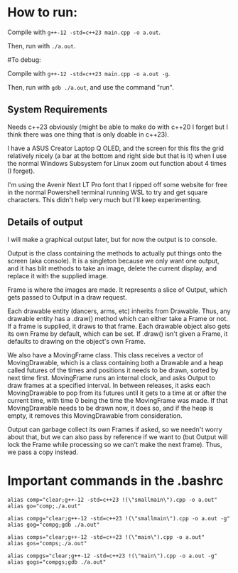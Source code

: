 # How to run:
Compile with ```g++-12 -std=c++23 main.cpp -o a.out```.

Then, run with ```./a.out```.

#To debug:

Compile with ```g++-12 -std=c++23 main.cpp -o a.out -g```.

Then, run with ```gdb ./a.out```, and use the command "run".

## System Requirements

Needs c++23 obviously (might be able to make do with c++20 I forget but I think there was one thing that is only doable in c++23).

I have a ASUS Creator Laptop Q OLED, and the screen for this fits the grid relatively nicely (a bar at the bottom and right side but that is it) when I use the normal Windows Subsystem for Linux zoom out function about 4 times (I forget).

I'm using the Avenir Next LT Pro font that I ripped off some website for free in the normal Powershell terminal running WSL to try and get square characters. This didn't help very much but I'll keep experimenting.


## Details of output

I will make a graphical output later, but for now the output is to console.

Output is the class containing the methods to actually put things onto the screen (aka console). It is a singleton because we only want one output, and it has blit methods to take an image, delete the current display, and replace it with the supplied image.

Frame is where the images are made. It represents a slice of Output, which gets passed to Output in a draw request.

Each drawable entity (dancers, arms, etc) inherits from Drawable. Thus, any drawable entity has a .draw() method which can either take a Frame or not. If a frame is supplied, it draws to that frame. Each drawable object also gets its own Frame by default, which can be set. If .draw() isn't given a Frame,
it defaults to drawing on the object's own Frame.

We also have a MovingFrame class. This class receives a vector of MovingDrawable, which is a class containing both a Drawable and a heap called futures of the times and positions it needs to be drawn, sorted by next time first. MovingFrame runs an internal clock, and asks Output to draw frames at a specified interval. In between releases,
it asks each MovingDrawable to pop from its futures until it gets to a time at or after the current time, with time 0 being the time the MovingFrame was made. If that MovingDrawable needs to be drawn now, it does so, and if the heap is empty, it removes this MovingDrawable from consideration.

Output can garbage collect its own Frames if asked, so we needn't worry about that, but we can also pass by reference if we want to (but Output will lock the Frame while processing so we can't make the next frame). Thus, we pass a copy instead.

# Important commands in the .bashrc

```
alias comp="clear;g++-12 -std=c++23 !(\"smallmain\").cpp -o a.out"
alias go="comp;./a.out"

alias compg="clear;g++-12 -std=c++23 !(\"smallmain\").cpp -o a.out -g"
alias gog="compg;gdb ./a.out"

alias comps="clear;g++-12 -std=c++23 !(\"main\").cpp -o a.out"
alias gos="comps;./a.out"

alias compgs="clear;g++-12 -std=c++23 !(\"main\").cpp -o a.out -g"
alias gogs="compgs;gdb ./a.out"
```